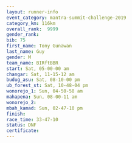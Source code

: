 ```yaml
---
layout: runner-info 
event_category: mantra-summit-challenge-2019 
category_km: 116km 
overall_rank:  9999
gender_rank: 
bib: 75
first_name: Tony Gunawan
last_name: Guy
gender: M
team_name: BIRftBBR
start: Sat, 05-00-00 am
changar: Sat, 11-15-12 am
budug_asu: Sat, 08-10-00 pm
ub_forest_st: Sat, 10-48-04 pm
wonorejo_1: Sun, 04-50-58 am
mahapena: Sun, 08-00-11 am
wonorejo_2: 
mbah_kamad: Sun, 02-47-10 pm
finish: 
race_time: 33-47-10
status: DNF
certificate: 
---
```

